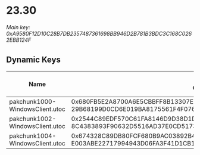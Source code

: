# 23.30

###### Main key: 0xA9580F12D10C28B7DB2357487361698BB946D2B781B3BDC3C168C0262EBB124F

## Dynamic Keys

| Name                            | Key</br>GUID                                                       										| High Res Textures |
|---------------------------------|---------------------------------------------------------------------------------------------------------|-------------------|
| pakchunk1000-WindowsClient.utoc | 0x680FB5E2A8700A6E5CBBFF8B13307EB4B959B5C7205FB1F7376E4ACB8D4C7B7B</br>29B68199D0CD6E019BA8175561F4F076 | ❌                 |
| pakchunk1002-WindowsClient.utoc | 0x2544C89EDF570C61FA8146D9D38D1DE29B4946CBA1369A4828A230F88898A3C9</br>8C4383893F90632D5516AD37E0CD5173 | ✔️                 |
| pakchunk1004-WindowsClient.utoc | 0x674328C89DB80FCF680B9AC03892B4F63A39FD32D5DF4CF67FE2300DE27FE064</br>E003ABE22717994943D06FA3F41D1CB1 | ✔️                 |
